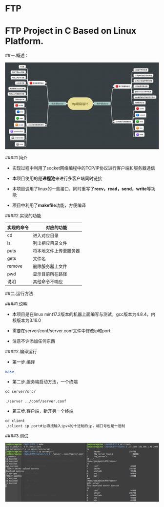 # FTP
FTP Project in C Based on Linux Platform.
=========================================================

##一.概述：

![ftp_function](images/ftp_function.png)

####1.简介

+ 实现过程中利用了socket网络编程中的TCP/IP协议进行客户端和服务器通信

+ 本项目使用的是**进程池**来进行多客户端同时链接

+ 本项目调用了linux的一些接口，同时重写了**recv，read，send，write**等功能

+ 项目中利用了**makefile**功能，方便编译


####2.实现的功能

|实现的命令|对应的功能|
|----------|-----------|
|cd|  进入对应目录|
|ls |列出相应目录文件|
|puts |将本地文件上传至服务器|
|gets| 文件名 |下载服务器文件到本地|
|remove |删除服务器上文件|
|pwd |显示目前所在路径|
|说明|其他命令不响应|


##二.运行方法

####1.说明

+ 本项目是在linux mint17.2版本的机器上面编写与测试，gcc版本为4.8.4，内核版本为3.16.0

+ 需要在server/conf/server.conf文件中修改ip和port

+ 注意不许添加任何东西


####2.编译运行


+ 第一步.编译

```sh
make
```

+ 第二步.服务端启动方法，一个终端

```shell
cd server/src/

./server ../conf/server.conf
```

+ 第三步.客户端，新开另一个终端

```shell
cd client
./client ip port#ip直接输入ipv4的十进制的ip，端口号也是十进制
```

####3.测试

![测试结果](images/test.png)
